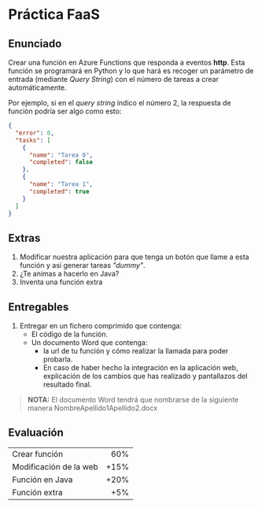# Práctica FaaS

## Enunciado

Crear una función en Azure Functions que responda a eventos **http**. Esta función se programará en Python y lo que hará es recoger un parámetro de entrada (mediante _Query String_) con el número de tareas a crear automáticamente.

Por ejemplo, si en el _query string_ indico el número 2, la respuesta de función podría ser algo como esto:

```json
{
  "error": 0,
  "tasks": [
    {
      "name": "Tarea 0",
      "completed": false
    },
    {
      "name": "Tarea 1",
      "completed": true
    }
  ]
}
```

## Extras
1. Modificar nuestra aplicación para que tenga un botón que llame a esta función y así generar tareas _"dummy"_.
2. ¿Te animas a hacerlo en Java?
3. Inventa una función extra

## Entregables

1. Entregar en un fichero comprimido que contenga:
    * El código de la función.
    * Un documento Word que contenga:
        * la url de tu función y cómo realizar la llamada para poder probarla.
        * En caso de haber hecho la integración en la aplicación web, explicación de los cambios que has realizado y pantallazos del resultado final.

> **NOTA:** El documento Word tendrá que nombrarse de la siguiente manera NombreApellido1Apellido2.docx

## Evaluación

|||
|------|-------:|
| Crear función | 60% |
| Modificación de la web | +15% |
| Función en Java | +20% |
| Función extra| +5% |
